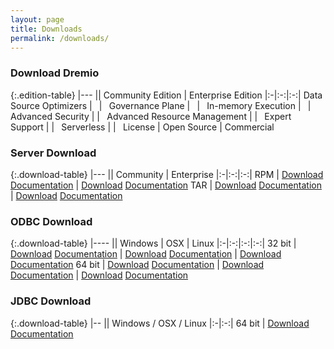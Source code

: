 ```yaml
---
layout: page
title: Downloads
permalink: /downloads/
---
```


### Download Dremio

{:.edition-table}
|---
|| Community Edition | Enterprise Edition
|:-|:-:|:-:|
Data Source Optimizers | **&nbsp;** | **&nbsp;**
Governance Plane | **&nbsp;** | **&nbsp;**
In-memory Execution | **&nbsp;** | **&nbsp;**
Advanced Security | | **&nbsp;**
Advanced Resource Management | | **&nbsp;**
Expert Support | | **&nbsp;**
Serverless | | **&nbsp;**
License | Open Source | Commercial

### Server Download

{:.download-table}
|---
|| Community | Enterprise
|:-|:-:|:-:|
RPM | [Download](#something) [Documentation](#something) | [Download](#something) [Documentation](#something)
TAR | [Download](#something) [Documentation](#something) | [Download](#something) [Documentation](#something)

### ODBC Download

{:.download-table}
|----
|| Windows | OSX | Linux
|:-|:-:|:-:|:-:|
32 bit | [Download](#something) [Documentation](#something) | [Download](#something) [Documentation](#something) | [Download](#something) [Documentation](#something)
64 bit | [Download](#something) [Documentation](#something) | [Download](#something) [Documentation](#something) | [Download](#something) [Documentation](#something)

### JDBC Download

{:.download-table}
|--
|| Windows / OSX / Linux
|:-|:-:|
64 bit | [Download](#something) [Documentation](#something)